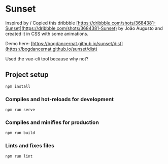 # Sunset

Inspired by / Copied this dribbble [https://dribbble.com/shots/3684381-Sunset](https://dribbble.com/shots/3684381-Sunset) by João Augusto and created it in CSS with some animations.

Demo here: [https://bogdancernat.github.io/sunset/dist](https://bogdancernat.github.io/sunset/dist)

Used the vue-cli tool because why not?

## Project setup
```
npm install
```

### Compiles and hot-reloads for development
```
npm run serve
```

### Compiles and minifies for production
```
npm run build
```

### Lints and fixes files
```
npm run lint
```
